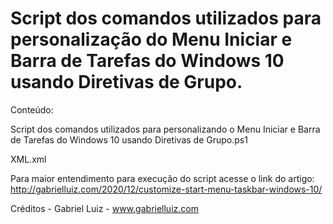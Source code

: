 # Script dos comandos utilizados para personalização do Menu Iniciar e Barra de Tarefas do Windows 10 usando Diretivas de Grupo.

Conteúdo:

Script  dos comandos utilizados para personalizando o Menu Iniciar e Barra de Tarefas do Windows 10 usando Diretivas de Grupo.ps1

XML.xml

Para maior entendimento para execução do script acesse o link do artigo: http://gabrielluiz.com/2020/12/customize-start-menu-taskbar-windows-10/

Créditos - Gabriel Luiz - www.gabrielluiz.com
